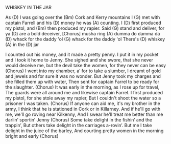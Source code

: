 WHISKEY IN THE JAR

As (D) I was going over the (Bm) Cork and Kerry mountains
I (G) met with captain Farrell and his (D) money he was (A) counting. 
I (D) first produced my pistol, and (Bm) then produced my rapier.
Said (G) stand and deliver, for ya (D) are a bold deceiver,
[Chorus] musha ring (A) dumma do damma da 
(D) whack for the daddy 'ol
(G) whack for the daddy 'ol
There's (D) whiskey (A) in the (D) jar

I counted out his money, and it made a pretty penny.
I put it in my pocket and I took it home to Jenny.
She sighed and she swore, that she never would deceive me,
but the devil take the women, for they never can be easy
(Chorus)
I went into my chamber, a’ for to take a slumber,
I dreamt of gold and jewels and for sure it was no wonder.
But Jenny took my charges and she filled them up with water,
Then sent for captain Farrel to be ready for the slaughter.
(Chorus)
It was early in the morning, as I rose up for travel,
The guards were all around me and likewise captain Farrel.
I first produced my pistol, for she stole away my rapier,
But I couldn't shoot the water so a prisoner I was taken.
(Chorus)
If anyone can aid me, it's my brother in the army,
I think that he is stationed in Cork or in Killarney.
And if he'll go with me, we'll go roving near Kilkenny,
And I swear he'll treat me better than me darlin’ sportin’ Jenny
(Chorus)
Some take delight in the fishin’ and the trappin’,
But others take delight in the carriages a-rovin’.
But me I take delight in the juice of the barley,
And courting pretty women in the morning bright and early
(Chorus)
